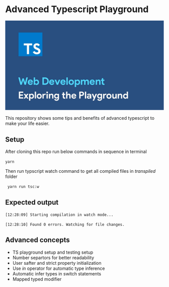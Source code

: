 # Advanced Typescript Playground

![Alt text](/maxresdefault.jpg "Optional Title")

This repository shows some tips and benefits of advanced typescript to make your life easier.

## Setup

After cloning this repo run below commands in sequence in terminal

```yarn```

Then run typscript watch command to get all compiled files in *transpiled* folder

``` yarn run tsc:w```


## Expected output

```[12:28:09] Starting compilation in watch mode...```

```[12:28:10] Found 0 errors. Watching for file changes. ```

## Advanced concepts

* TS playground setup and testing setup
* Number separtors for better readability
* User safter and strict property initialization
* Use *in* operator for automatic type inference
* Automatic infer types in switch statements
* Mapped typed modifier



